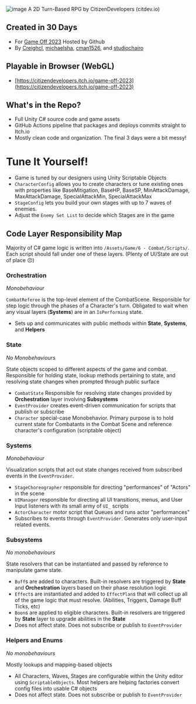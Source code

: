 ![image](https://img.itch.zone/aW1nLzE0MTc1NjI5LnBuZw==/original/mT6Awx.png)
A 2D Turn-Based RPG by CitizenDevelopers (citdev.io)

## Created in 30 Days
- For [Game Off 2023](https://itch.io/jam/game-off-2023) Hosted by Github
- By [Creighcl](https://github.com/creighcl), [michaelsha](https://github.com/michaelsha), [cman1526](https://github.com/cman1526), and [studiochairo](https://github.com/studiochairo)

## Playable in Browser (WebGL)
- [https://citizendevelopers.itch.io/game-off-2023](https://citizendevelopers.itch.io/game-off-2023)

## What's in the Repo?
- Full Unity C# source code and game assets
- GitHub Actions pipeline that packages and deploys commits straight to Itch.io
- Mostly clean code and organization. The final 3 days were a bit messy!


# Tune It Yourself!
- Game is tuned by our designers using Unity Scriptable Objects
- `CharacterConfig` allows you to create characters or tune existing ones with properties like BaseMitigation, BaseHP, BaseSP, MinAttackDamage, MaxAttackDamage, SpecialAttackMin, SpecialAttackMax
- `StageConfig` lets you build your own stages with up to 7 waves of enemies.
- Adjust the `Enemy Set List` to decide which Stages are in the game

## Code Layer Responsibility Map
Majority of C# game logic is written into `/Assets/Game/6 - Combat/Scripts/`. Each script should fall under one of these layers. (Plenty of UI/State are out of place ☹️)

### Orchestration
*Monobehaviour*

`CombatReferee` is the top-level element of the CombatScene. Responsible for step logic through the phases of a Character's turn. Obligated to wait when any visual layers (**Systems**) are in an `IsPerforming` state.
- Sets up and communicates with public methods within **State**, **Systems**, and **Helpers**


### State
*No Monobehaviours*

State objects scoped to different aspects of the game and combat. Responsible for holding state, lookup methods pertaining to state, and resolving state changes when prompted through public surface
- `CombatState` Responsible for resolving state changes provided by **Orchestration** layer involving **Subsystems**
- `EventProvider` creates event-driven communication for scripts that publish or subscribe
- `Character` special-case Monobehavior. Primary purpose is to hold current state for Combatants in the Combat Scene and reference character's configuration (scriptable object)

### Systems
*Monobehaviour*

Visualization scripts that act out state changes received from subscribed events in the `EventProvider`. 
- `StageChoreographer` responsible for directing "performances" of "Actors" in the scene
- `UIManager` responsible for directing all UI transitions, menus, and User Input listeners with its small army of `UI_` scripts
- `ActorCharacter` motor script that Queues and runs actor "performances"
- Subscribes to events through `EventProvider`. Generates only user-input related events.


### Subsystems
*No monobehaviours*

State resolvers that can be instantiated and passed by reference to manipulate game state.
- `Buff`s are added to characters. Built-in resolvers are triggered by **State** and **Orchestration** layers based on their phase resolution logic
- `Effect`s are instantiated and added to `EffectPlan`s that will collect up all of the game logic that must resolve. (Abilities, Triggers, Damage Buff Ticks, etc)
- `Boon`s are applied to eligible characters. Built-in resolvers are triggered by **State** layer to upgrade abilities in the **State**
- Does not affect state. Does not subscribe or publish to `EventProvider`

### Helpers and Enums
*No monobehaviours*

Mostly lookups and mapping-based objects
- All Characters, Waves, Stages are configurable within the Unity editor using `ScriptableObjects`. Most helpers are helping factories convert config files into usable C# objects
- Does not affect state. Does not subscribe or publish to `EventProvider`


